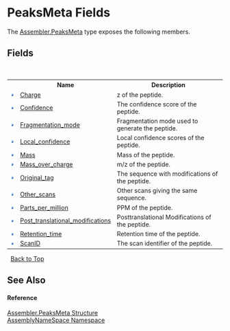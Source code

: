 # PeaksMeta Fields
 

The <a href="d66b6033-d585-8fda-e7ad-b8d171d844c1">Assembler.PeaksMeta</a> type exposes the following members.


## Fields
&nbsp;<table><tr><th></th><th>Name</th><th>Description</th></tr><tr><td>![Public field](media/pubfield.gif "Public field")</td><td><a href="117b04ff-449c-d9e5-5044-f3af32e79df1">Charge</a></td><td>
z of the peptide.</td></tr><tr><td>![Public field](media/pubfield.gif "Public field")</td><td><a href="ec4ed2d1-3732-0e47-cac7-23b55427dd3f">Confidence</a></td><td>
The confidence score of the peptide.</td></tr><tr><td>![Public field](media/pubfield.gif "Public field")</td><td><a href="3160db27-2a9e-ffb5-5dd8-56c582a31a36">Fragmentation_mode</a></td><td>
Fragmentation mode used to generate the peptide.</td></tr><tr><td>![Public field](media/pubfield.gif "Public field")</td><td><a href="8c24f630-aa70-83b7-f21b-61c429f16921">Local_confidence</a></td><td>
Local confidence scores of the peptide.</td></tr><tr><td>![Public field](media/pubfield.gif "Public field")</td><td><a href="18e20597-6e48-0bf3-85c9-f8a5c1eec305">Mass</a></td><td>
Mass of the peptide.</td></tr><tr><td>![Public field](media/pubfield.gif "Public field")</td><td><a href="117e91cd-4027-f4fb-05ae-8b3fc8f0e84f">Mass_over_charge</a></td><td>
m/z of the peptide.</td></tr><tr><td>![Public field](media/pubfield.gif "Public field")</td><td><a href="d06bfa03-b0f2-6548-8430-97999f92b0ad">Original_tag</a></td><td>
The sequence with modifications of the peptide.</td></tr><tr><td>![Public field](media/pubfield.gif "Public field")</td><td><a href="dbd58eea-611d-74ed-1a28-23233e06d0fc">Other_scans</a></td><td>
Other scans giving the same sequence.</td></tr><tr><td>![Public field](media/pubfield.gif "Public field")</td><td><a href="60472a42-6a97-6bc6-2078-ca383e7a735b">Parts_per_million</a></td><td>
PPM of the peptide.</td></tr><tr><td>![Public field](media/pubfield.gif "Public field")</td><td><a href="172b81d7-4e7e-34ef-943e-74cea4a5ed5b">Post_translational_modifications</a></td><td>
Posttranslational Modifications of the peptide.</td></tr><tr><td>![Public field](media/pubfield.gif "Public field")</td><td><a href="de95a315-5dc6-28b5-b8d6-c120d7f0cdac">Retention_time</a></td><td>
Retention time of the peptide.</td></tr><tr><td>![Public field](media/pubfield.gif "Public field")</td><td><a href="d78b2868-9764-2eee-64ad-c3b2fb90b15d">ScanID</a></td><td>
The scan identifier of the peptide.</td></tr></table>&nbsp;
<a href="#peaksmeta-fields">Back to Top</a>

## See Also


#### Reference
<a href="d66b6033-d585-8fda-e7ad-b8d171d844c1">Assembler.PeaksMeta Structure</a><br /><a href="6bcc80ef-5cfd-db5f-1eb2-7297d1c16397">AssemblyNameSpace Namespace</a><br />